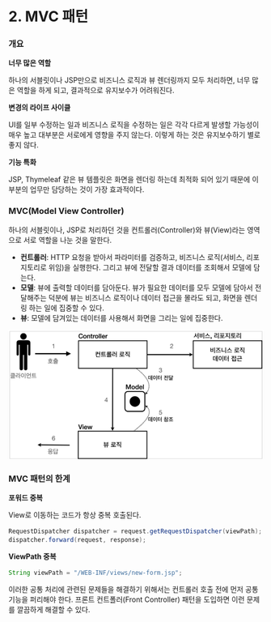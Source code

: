 # 2. MVC 패턴

### **개요**

**너무 많은 역할**

하나의 서블릿이나 JSP만으로 비즈니스 로직과 뷰 렌더링까지 모두 처리하면, 너무 많은 역할을 하게 되고, 결과적으로 유지보수가 어려워진다.

**변경의 라이프 사이클**

UI를 일부 수정하는 일과 비즈니스 로직을 수정하는 일은 각각 다르게 발생할 가능성이 매우 높고 대부분은 서로에게 영향을 주지 않는다. 이렇게 하는 것은 유지보수하기 별로 좋지 않다.

**기능 특화**

JSP, Thymeleaf 같은 뷰 템플릿은 화면을 렌더링 하는데 최적화 되어 있기 때문에 이 부분의 업무만 담당하는 것이 가장 효과적이다.

### **MVC(Model View Controller)**

하나의 서블릿이나, JSP로 처리하던 것을 컨트롤러(Controller)와 뷰(View)라는 영역으로 서로 역할을 나눈 것을 말한다.

- **컨트롤러**: HTTP 요청을 받아서 파라미터를 검증하고, 비즈니스 로직(서비스, 리포지토리로 위임)을 실행한다. 그리고 뷰에 전달할 결과 데이터를 조회해서 모델에 담는다.
- **모델**: 뷰에 출력할 데이터를 담아둔다. 뷰가 필요한 데이터를 모두 모델에 담아서 전달해주는 덕분에 뷰는 비즈니스 로직이나 데이터 접근을 몰라도 되고, 화면을 렌더링 하는 일에 집중할 수 있다.
- **뷰**: 모델에 담겨있는 데이터를 사용해서 화면을 그리는 일에 집중한다.

![Untitled](image/2-1.png)

### MVC 패턴의 한계

**포워드 중복**

View로 이동하는 코드가 항상 중복 호출된다.

```java
RequestDispatcher dispatcher = request.getRequestDispatcher(viewPath);
dispatcher.forward(request, response);
```

**ViewPath 중복**

```java
String viewPath = "/WEB-INF/views/new-form.jsp";
```

이러한 공통 처리에 관련된 문제들을 해결하기 위해서는 컨트롤러 호출 전에 먼저 공통 기능을 퍼리해야 한다. 프론트 컨트폴러(Front Controller) 패턴을 도입하면 이런 문제를 깔끔하게 해결할 수 있다.

